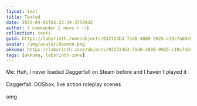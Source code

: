 ```yaml
---
layout: text
title: Texted
date: 2025-04-01T02:23:59.375494Z
author: ⸸ commander ░ nova ⸸ :~$
collection: texts
guid: https://labyrinth.zone/objects/032724b3-71d0-4808-9925-c19c7a684599
avatar: /img/avatar/daemon.png
akkoma: https://labyrinth.zone/objects/032724b3-71d0-4808-9925-c19c7a684599
tags: [akkoma, labyrinth-zone]
---
```


<p>Me: Huh, I never loaded Daggerfall on Steam before and I haven't played it<br><br>Daggerfall: DOSbox, live action roleplay scenes<br><br>omg</p>